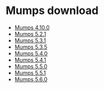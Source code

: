 Mumps download
==============

- [Mumps 4.10.0](MUMPS_4.10.0.tar.gz)
- [Mumps 5.2.1](MUMPS_5.2.1.tar.gz)
- [Mumps 5.3.1](MUMPS_5.3.1.tar.gz)
- [Mumps 5.3.5](MUMPS_5.3.5.tar.gz)
- [Mumps 5.4.0](MUMPS_5.4.0.tar.gz)
- [Mumps 5.4.1](MUMPS_5.4.1.tar.gz)
- [Mumps 5.5.0](MUMPS_5.5.0.tar.gz)
- [Mumps 5.5.1](MUMPS_5.5.1.tar.gz)
- [Mumps 5.6.0](MUMPS_5.6.0.tar.gz)
